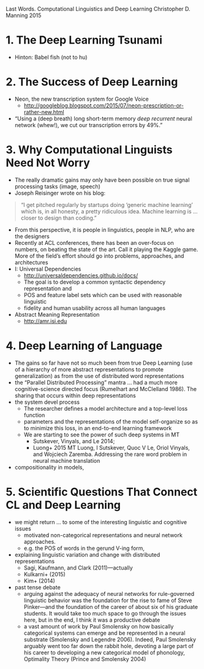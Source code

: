 Last Words.  Computational Linguistics and Deep Learning
Christopher D. Manning
2015

# 1. The Deep Learning Tsunami

* Hinton: Babel fish (not to hu)

# 2. The Success of Deep Learning

* Neon, the new transcription system for Google Voice
  * http://googleblog.blogspot.com/2015/07/neon-prescription-or-rather-new.html
* “Using a (deep breath) long short-term memory _deep recurrent_ neural network
  (whew!), we cut our transcription errors by 49%.”

# 3. Why Computational Linguists Need Not Worry

* The really dramatic gains may only have been possible on true signal
  processing tasks (image, speech)
* Joseph Reisinger wrote on his blog:

> “I get pitched regularly by startups doing ‘generic machine learning’ which
> is, in all honesty, a pretty ridiculous idea.  Machine learning is ... closer
> to design than coding.”

* From this perspective, it is people in linguistics, people in NLP, who are
  the designers
* Recently at ACL conferences, there has been an over-focus on numbers, on
  beating the state of the art. Call it playing the Kaggle game.  More of the
  field’s effort should go into problems, approaches, and architectures
* I: Universal Dependencies
  * http://universaldependencies.github.io/docs/
  * The goal is to develop a common syntactic dependency representation and
  * POS and feature label sets which can be used with reasonable linguistic
  * fidelity and human usability across all human languages
* Abstract Meaning Representation
  * http://amr.isi.edu

# 4. Deep Learning of Language

* The gains so far have not so much been from true Deep Learning (use of a
  hierarchy of more abstract representations to promote generalization) as from
  the use of distributed word representations
* the “Parallel Distributed Processing” mantra ... had a much more
  cognitive-science directed focus (Rumelhart and McClelland 1986).  The
  sharing that occurs within deep representations
* the system devel process
  * The researcher defines a model architecture and a top-level loss function
  * parameters and the representations of the model self-organize so as to
    minimize this loss, in an end-to-end learning framework
  * We are starting to see the power of such deep systems in MT
    * Sutskever, Vinyals, and Le 2014;
    * Luong+ 2015
      MT Luong, I Sutskever, Quoc V Le, Oriol Vinyals, and Wojciech Zaremba.
      Addressing the rare word problem in neural machine translation
* compositionality in models,

# 5. Scientific Questions That Connect CL and Deep Learning

* we might return ... to some of the interesting linguistic and cognitive issues
  * motivated non-categorical representations and neural network approaches.
  * e.g. the POS of words in the gerund V-ing form,
* explaining linguistic variation and change with distributed representations
  * Sagi, Kaufmann, and Clark (2011)—actually
  * Kulkarni+ (2015)
  * Kim+ (2014)
* past tense debate
  * arguing against the adequacy of neural networks for rule-governed
    linguistic behavior was the foundation for the rise to fame of Steve
    Pinker—and the foundation of the career of about six of his graduate
    students. It would take too much space to go through the issues here, but
    in the end, I think it was a productive debate
  * a vast amount of work by Paul Smolensky on how basically categorical
    systems can emerge and be represented in a neural substrate (Smolensky and
    Legendre 2006).  Indeed, Paul Smolensky arguably went too far down the
    rabbit hole, devoting a large part of his career to developing a new
    categorical model of phonology, Optimality Theory
    (Prince and Smolensky 2004)
